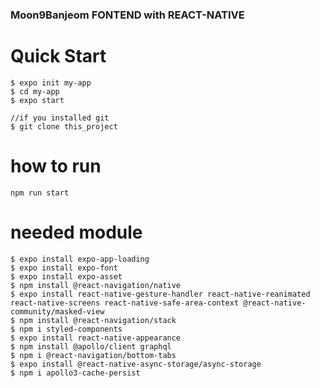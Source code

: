 ### Moon9Banjeom FONTEND with REACT-NATIVE

# Quick Start
```terminal
$ expo init my-app
$ cd my-app
$ expo start

//if you installed git
$ git clone this_project
```
# how to run
```terminal
npm run start
```
# needed module
```terminal
$ expo install expo-app-loading
$ expo install expo-font
$ expo install expo-asset
$ npm install @react-navigation/native
$ expo install react-native-gesture-handler react-native-reanimated react-native-screens react-native-safe-area-context @react-native-    community/masked-view
$ npm install @react-navigation/stack
$ npm i styled-components
$ expo install react-native-appearance
$ npm install @apollo/client graphql
$ npm i @react-navigation/bottom-tabs 
$ expo install @react-native-async-storage/async-storage
$ npm i apollo3-cache-persist
```
